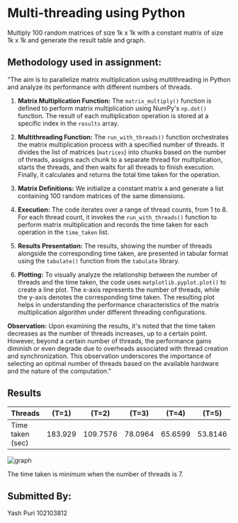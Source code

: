 
# Multi-threading using Python

Multiply 100 random matrices of size 1k x 1k with a constant matrix of size 1k x 1k and generate the result table and graph. 


## Methodology used in assignment:

"The aim is to parallelize matrix multiplication using multithreading in Python and analyze its performance with different numbers of threads.

1. **Matrix Multiplication Function:** The `matrix_multiply()` function is defined to perform matrix multiplication using NumPy's `np.dot()` function. The result of each multiplication operation is stored at a specific index in the `results` array.

2. **Multithreading Function:** The `run_with_threads()` function orchestrates the matrix multiplication process with a specified number of threads. It divides the list of matrices (`matrices`) into chunks based on the number of threads, assigns each chunk to a separate thread for multiplication, starts the threads, and then waits for all threads to finish execution. Finally, it calculates and returns the total time taken for the operation.

3. **Matrix Definitions:** We initialize a constant matrix `A` and generate a list containing 100 random matrices of the same dimensions.

4. **Execution:** The code iterates over a range of thread counts, from 1 to 8. For each thread count, it invokes the `run_with_threads()` function to perform matrix multiplication and records the time taken for each operation in the `time_taken` list.

5. **Results Presentation:** The results, showing the number of threads alongside the corresponding time taken, are presented in tabular format using the `tabulate()` function from the `tabulate` library.

6. **Plotting:** To visually analyze the relationship between the number of threads and the time taken, the code uses `matplotlib.pyplot.plot()` to create a line plot. The x-axis represents the number of threads, while the y-axis denotes the corresponding time taken. The resulting plot helps in understanding the performance characteristics of the matrix multiplication algorithm under different threading configurations.

**Observation:** Upon examining the results, it's noted that the time taken decreases as the number of threads increases, up to a certain point. However, beyond a certain number of threads, the performance gains diminish or even degrade due to overheads associated with thread creation and synchronization. This observation underscores the importance of selecting an optimal number of threads based on the available hardware and the nature of the computation."

## Results

| Threads | (T=1)  | (T=2)            | (T=3)            | (T=4)  | (T=5)            | (T=6)   | (T=7)            | (T=8)            |
|---|---|---|---|---|---|---|---|---|
| Time taken (sec) | 183.929 | 109.7576            | 78.0964            | 65.6599 | 53.8146            | 49.3818 | 46.3503            | 51.5329            |


![graph](https://github.com/YashPurii/Multi_theading_102103812/assets/109721627/e7d22e8d-e8e2-4306-9bdf-af807249b397)



The time taken is minimum when the number of threads is 7.
## Submitted By:
Yash Puri
102103812

